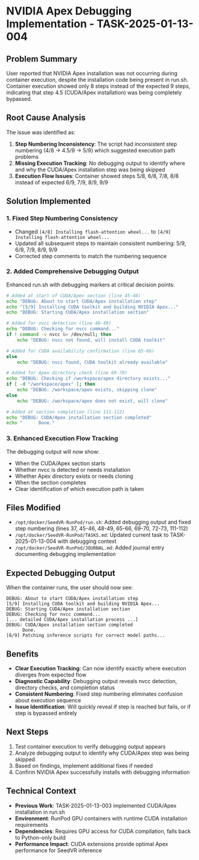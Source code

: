 # NVIDIA Apex Debugging Implementation - TASK-2025-01-13-004

## Problem Summary
User reported that NVIDIA Apex installation was not occurring during container execution, despite the installation code being present in run.sh. Container execution showed only 8 steps instead of the expected 9 steps, indicating that step 4.5 (CUDA/Apex installation) was being completely bypassed.

## Root Cause Analysis
The issue was identified as:
1. **Step Numbering Inconsistency**: The script had inconsistent step numbering (4/8 → 4.5/9 → 5/9) which suggested execution path problems
2. **Missing Execution Tracking**: No debugging output to identify where and why the CUDA/Apex installation step was being skipped
3. **Execution Flow Issues**: Container showed steps 5/8, 6/8, 7/8, 8/8 instead of expected 6/9, 7/9, 8/9, 9/9

## Solution Implemented

### 1. Fixed Step Numbering Consistency
- Changed `[4/8] Installing flash-attention wheel...` to `[4/9] Installing flash-attention wheel...`
- Updated all subsequent steps to maintain consistent numbering: 5/9, 6/9, 7/9, 8/9, 9/9
- Corrected step comments to match the numbering sequence

### 2. Added Comprehensive Debugging Output
Enhanced run.sh with debugging markers at critical decision points:

```bash
# Added at start of CUDA/Apex section (line 45-46)
echo "DEBUG: About to start CUDA/Apex installation step"
echo "[5/9] Installing CUDA toolkit and building NVIDIA Apex..."
echo "DEBUG: Starting CUDA/Apex installation section"

# Added for nvcc detection (line 48-49)
echo "DEBUG: Checking for nvcc command..."
if ! command -v nvcc &> /dev/null; then
    echo "DEBUG: nvcc not found, will install CUDA toolkit"

# Added for CUDA availability confirmation (line 65-66)
else
    echo "DEBUG: nvcc found, CUDA toolkit already available"

# Added for Apex directory check (line 69-70)
echo "DEBUG: Checking if /workspace/apex directory exists..."
if [ -d "/workspace/apex" ]; then
    echo "DEBUG: /workspace/apex exists, skipping clone"
else
    echo "DEBUG: /workspace/apex does not exist, will clone"

# Added at section completion (line 111-112)
echo "DEBUG: CUDA/Apex installation section completed"
echo "      Done."
```

### 3. Enhanced Execution Flow Tracking
The debugging output will now show:
- When the CUDA/Apex section starts
- Whether nvcc is detected or needs installation
- Whether Apex directory exists or needs cloning
- When the section completes
- Clear identification of which execution path is taken

## Files Modified
- `/opt/docker/SeedVR-RunPod/run.sh`: Added debugging output and fixed step numbering (lines 37, 45-46, 48-49, 65-66, 69-70, 72-73, 111-112)
- `/opt/docker/SeedVR-RunPod/TASKS.md`: Updated current task to TASK-2025-01-13-004 with debugging context
- `/opt/docker/SeedVR-RunPod/JOURNAL.md`: Added journal entry documenting debugging implementation

## Expected Debugging Output
When the container runs, the user should now see:
```
DEBUG: About to start CUDA/Apex installation step
[5/9] Installing CUDA toolkit and building NVIDIA Apex...
DEBUG: Starting CUDA/Apex installation section
DEBUG: Checking for nvcc command...
[... detailed CUDA/Apex installation process ...]
DEBUG: CUDA/Apex installation section completed
      Done.
[6/9] Patching inference scripts for correct model paths...
```

## Benefits
- **Clear Execution Tracking**: Can now identify exactly where execution diverges from expected flow
- **Diagnostic Capability**: Debugging output reveals nvcc detection, directory checks, and completion status
- **Consistent Numbering**: Fixed step numbering eliminates confusion about execution sequence
- **Issue Identification**: Will quickly reveal if step is reached but fails, or if step is bypassed entirely

## Next Steps
1. Test container execution to verify debugging output appears
2. Analyze debugging output to identify why CUDA/Apex step was being skipped
3. Based on findings, implement additional fixes if needed
4. Confirm NVIDIA Apex successfully installs with debugging information

## Technical Context
- **Previous Work**: TASK-2025-01-13-003 implemented CUDA/Apex installation in run.sh
- **Environment**: RunPod GPU containers with runtime CUDA installation requirements
- **Dependencies**: Requires GPU access for CUDA compilation, falls back to Python-only build
- **Performance Impact**: CUDA extensions provide optimal Apex performance for SeedVR inference